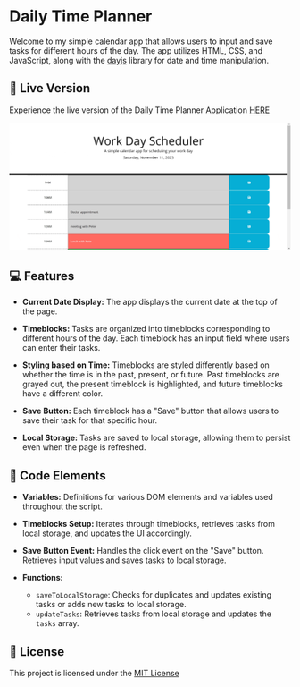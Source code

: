 # Daily Time Planner

Welcome to my simple calendar app that allows users to input and save tasks for different hours of the day. The app utilizes HTML, CSS, and JavaScript, along with the [dayjs](https://day.js.org/) library for date and time manipulation.

## 🚀 Live Version

Experience the live version of the Daily Time Planner Application [HERE](https://thevisualriot.github.io/coding-quiz/)

![Interface of the Daily Time Planner](./assets/app%20interface.gif)


## 💻 Features

- **Current Date Display:** The app displays the current date at the top of the page.

- **Timeblocks:** Tasks are organized into timeblocks corresponding to different hours of the day. Each timeblock has an input field where users can enter their tasks.

- **Styling based on Time:** Timeblocks are styled differently based on whether the time is in the past, present, or future. Past timeblocks are grayed out, the present timeblock is highlighted, and future timeblocks have a different color.

- **Save Button:** Each timeblock has a "Save" button that allows users to save their task for that specific hour.

- **Local Storage:** Tasks are saved to local storage, allowing them to persist even when the page is refreshed.

## 📐 Code Elements

- **Variables:** Definitions for various DOM elements and variables used throughout the script.

- **Timeblocks Setup:** Iterates through timeblocks, retrieves tasks from local storage, and updates the UI accordingly.

- **Save Button Event:** Handles the click event on the "Save" button. Retrieves input values and saves tasks to local storage.

- **Functions:**
  - `saveToLocalStorage`: Checks for duplicates and updates existing tasks or adds new tasks to local storage.
  - `updateTasks`: Retrieves tasks from local storage and updates the `tasks` array.

## 📜 License
This project is licensed under the [MIT License](https://choosealicense.com/licenses/mit/)
